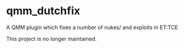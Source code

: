 # qmm_dutchfix
A QMM plugin which fixes a number of nukes/ and exploits in ET:TCE

This project is no longer maintained.
